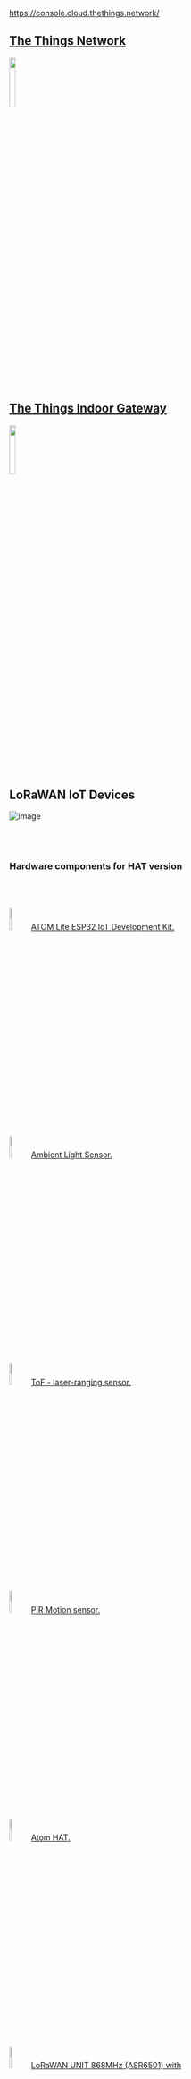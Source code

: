 
https://console.cloud.thethings.network/
<h2><a href="https://console.cloud.thethings.network/">The Things Network</a></h2>
 <img  width="15%" src="https://github.com/romankiss/R-IoT/assets/30365471/b0d29b40-49da-4751-888f-2eec16b9fdcc">

<h2><a href="https://shop.m5stack.com/collections/m5-controllers/products/atom-lite-esp32-development-kit">The Things Indoor Gateway</a></h2>
 <img  width="15%" src="https://github.com/romankiss/R-IoT/assets/30365471/37391087-8d15-4d1c-b4ce-9d45ca616c97">

<br />
<br />
<br />







<h2>LoRaWAN IoT Devices</h2>







![image](https://github.com/romankiss/R-IoT/assets/30365471/6797de24-33ec-4b1d-9356-fff88c37ff1f)

<br /><br />

<h3>Hardware components for HAT version</h3>
<br /><br />
<p style="display:inline-block;">
  <img  width="10%" src="https://github.com/romankiss/R-IoT/assets/30365471/40ae9537-c80b-49c5-803d-bfe5a858fb83">
  <a href="https://shop.m5stack.com/collections/m5-controllers/products/atom-lite-esp32-development-kit">ATOM Lite ESP32 IoT Development Kit.</a>
  <br/><br/>
  <img  width="10%" src="https://github.com/romankiss/R-IoT/assets/30365471/93c99219-88d7-4cfd-8390-e7bff8a774f0">
   <a href="https://shop.m5stack.com/collections/m5-sensor/products/m5stickc-hat-ambient-light-sensor">Ambient Light Sensor.</a>
  <br/><br/>
  <img width="10%" src="https://github.com/romankiss/R-IoT/assets/30365471/5d1ad426-e63f-46f9-b9c6-c478a710e6d3">
   <a href="https://shop.m5stack.com/collections/m5-sensor/products/m5stickc-tof-hatvl53l0x"> ToF - laser-ranging sensor.</a>
  <br/><br/>
   <img width="10%" src="https://github.com/romankiss/R-IoT/assets/30365471/23b17100-c5d3-4141-8979-a1740b9ddef5">
  <a href="https://shop.m5stack.com/collections/m5-sensor/products/m5stickccompatible-hat-pir-sensor">PIR Motion sensor.</a>
  <br/><br/>
   <img width="10%" src="https://github.com/romankiss/R-IoT/assets/30365471/d1e6fe78-4a29-4b5e-b431-03b0590ae394">
  <a href="https://shop.m5stack.com/products/atom-mate">Atom HAT.</a>
  <br/><br/>
   <img width="10%" src="https://github.com/romankiss/R-IoT/assets/30365471/8feae0ad-7026-4ae4-8f9a-403a8b012bfd">
  <a href="https://shop.m5stack.com/products/lorawan-unit-868mhz-asr6501-with-antenna">LoRaWAN UNIT 868MHz (ASR6501) with Antenna</a>
</p>
<br />
<br />
<br />



<h3>LoRa IoT Device with PIR Motion sensor:</h3>
<img width="10%" src="https://github.com/romankiss/R-IoT/assets/30365471/c3e47b2b-2e1d-46b6-ac0c-a4baac4bd640">

<br /><br />


<h3>LoRa IoT Device powered by phone with a Debuging app:</h3>
<img width="30%" src="https://github.com/romankiss/R-IoT/assets/30365471/c59d1251-553d-41f0-a7e5-e3091d36b625">

<br /><br />


<br />
<br />
<br />

![image](https://github.com/romankiss/R-IoT/assets/30365471/ac8dafbf-66e9-4444-9ab8-823a346b1773)

<br />
<br />
<br />











